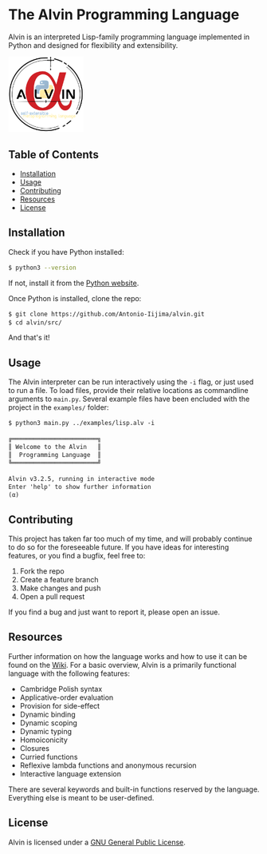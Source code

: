 # The Alvin Programming Language

Alvin is an interpreted Lisp-family programming language implemented in Python and designed for flexibility and extensibility. 

<img src="https://github.com/Antonio-Iijima/alvin/blob/main/Alvin%20Logo.png?raw=true" width=30%>


## Table of Contents

- [Installation](#installation)
- [Usage](#usage)
- [Contributing](#contributing)
- [Resources](#resources)
- [License](#license)


## Installation

Check if you have Python installed:

```bash
$ python3 --version
```

If not, install it from the [Python website](https://www.python.org/).

Once Python is installed, clone the repo:

```bash
$ git clone https://github.com/Antonio-Iijima/alvin.git
$ cd alvin/src/
```

And that's it!


## Usage

The Alvin interpreter can be run interactively using the `-i` flag, or just used to run a file. To load files, provide their relative locations as commandline arguments to `main.py`. Several example files have been encluded with the project in the `examples/` folder:

```
$ python3 main.py ../examples/lisp.alv -i

╔════════════════════════╗
║ Welcome to the Alvin   ║
║  Programming Language  ║
╚════════════════════════╝

Alvin v3.2.5, running in interactive mode
Enter 'help' to show further information
(α)
```


## Contributing

This project has taken far too much of my time, and will probably continue to do so for the foreseeable future. If you have ideas for interesting features, or you find a bugfix, feel free to:

1.	Fork the repo
2.	Create a feature branch
3.	Make changes and push
4.	Open a pull request 

If you find a bug and just want to report it, please open an issue.


## Resources

Further information on how the language works and how to use it can be found on the [Wiki](https://github.com/Antonio-Iijima/alvin/wiki). For a basic overview, Alvin is a primarily functional language with the following features:

- Cambridge Polish syntax
- Applicative-order evaluation
- Provision for side-effect
- Dynamic binding
- Dynamic scoping
- Dynamic typing
- Homoiconicity
- Closures
- Curried functions
- Reflexive lambda functions and anonymous recursion
- Interactive language extension

There are several keywords and built-in functions reserved by the language. Everything else is meant to be user-defined.


## License


Alvin is licensed under a [GNU General Public License](https://github.com/Antonio-Iijima/alvin/blob/main/LICENSE).